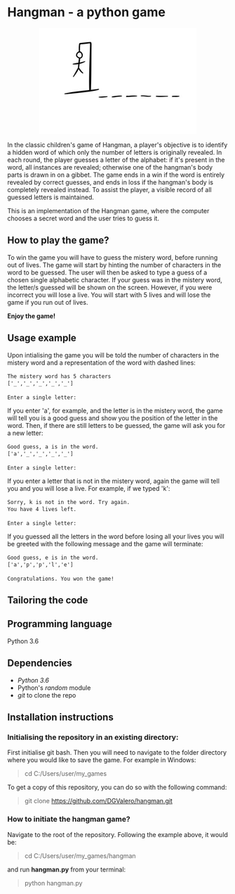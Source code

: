 # Hangman - a python game

<p align="center">
  <img src="https://raw.githubusercontent.com/DGValero/hangman/main/Hangman_cover_image.jpg" alt="Hangman_cover_image"/>
</p>

In the classic children's game of Hangman, a player's objective is to identify a hidden word of which only the number of letters is originally revealed. In each round, the player guesses a letter of the alphabet: if it's present in the word, all instances are revealed; otherwise one of the hangman's body parts is drawn in on a gibbet. The game ends in a win if the word is entirely revealed by correct guesses, and ends in loss if the hangman's body is completely revealed instead. To assist the player, a visible record of all guessed letters is maintained.

This is an implementation of the Hangman game, where the computer chooses a secret word and the user tries to guess it. 

## How to play the game?
To win the game you will have to guess the mistery word, before running out of lives.
The game will start by hinting the number of characters in the word to be guessed.
The user will then be asked to type a guess of a chosen single alphabetic character. If your guess was in the mistery word, the letter/s guessed will be shown on the screen. However, if you were incorrect you will lose a live. You will start with 5 lives and will lose the game if you run out of lives.

**Enjoy the game!**

## Usage example
Upon intialising the game you will be told the number of characters in the mistery word and a representation of the word with dashed lines:
```console
The mistery word has 5 characters
['_','_','_','_','_']

Enter a single letter:
```
If you enter 'a', for example, and the letter is in the mistery word, the game will tell you is a good guess and show you the position of the letter in the word. Then, if there are still letters to be guessed, the game will ask you for a new letter:

```console
Good guess, a is in the word.
['a','_','_','_','_']

Enter a single letter:
```

If you enter a letter that is not in the mistery word, again the game will tell you and you will lose a live. For example, if we typed 'k':
```console
Sorry, k is not in the word. Try again.
You have 4 lives left.

Enter a single letter:
```
If you guessed all the letters in the word before losing all your lives you will be greeted with the following message and the game will terminate:
```console
Good guess, e is in the word.
['a','p','p','l','e']

Congratulations. You won the game!
```
## Tailoring the code




## Programming language
Python 3.6

## Dependencies
- *Python 3.6*
- Python's *random* module
- *git* to clone the repo

## Installation instructions
### Initialising the repository in an existing directory:
First initialise git bash. Then you will need to navigate to the folder directory where you would like to save the game. For example in Windows:
> cd C:/Users/user/my_games

To get a copy of this repository, you can do so with the following command:
> git clone https://github.com/DGValero/hangman.git

### How to initiate the hangman game?
Navigate to the root of the repository. Following the example above, it would be:
> cd C:/Users/user/my_games/hangman

and run **hangman.py** from your terminal:

> python hangman.py